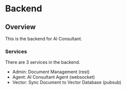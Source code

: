 # Backend

## Overview

This is the backend for AI Consultant.

### Services

There are 3 services in the backend.

- Admin: Document Management (rest)
- Agent: AI Consultant Agent (websocket)
- Vector: Sync Document to Vector Database (pubsub)